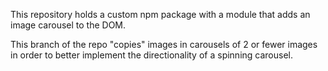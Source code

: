 This repository holds a custom npm package with a module that adds an image carousel to the DOM.

This branch of the repo "copies" images in carousels of 2 or fewer images in order to better implement the directionality of a spinning carousel.

